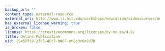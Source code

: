 ```yaml
---
backup_url: ''
content_type: external-resource
external_url: http://www.ll.mit.edu/workshops/education/videocourses/antennas/index.html
has_external_license_warning: true
is_broken: false
license: https://creativecommons.org/licenses/by-nc-sa/4.0/
title: Online Publication
uid: 28455f29-2f85-46c7-b007-e86c3c6a9d70
---
```

